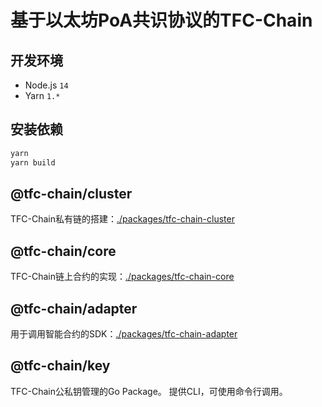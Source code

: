 # 基于以太坊PoA共识协议的TFC-Chain

## 开发环境

- Node.js `14`
- Yarn `1.*`

## 安装依赖

```bash
yarn
yarn build
```

## @tfc-chain/cluster

TFC-Chain私有链的搭建：[./packages/tfc-chain-cluster](./packages/tfc-chain-cluster)

## @tfc-chain/core

TFC-Chain链上合约的实现：[./packages/tfc-chain-core](./packages/tfc-chain-core)

## @tfc-chain/adapter

用于调用智能合约的SDK：[./packages/tfc-chain-adapter](./packages/tfc-chain-adapter)

## @tfc-chain/key

TFC-Chain公私钥管理的Go Package。
提供CLI，可使用命令行调用。